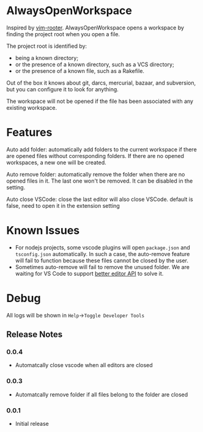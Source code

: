 # AlwaysOpenWorkspace

Inspired by [vim-rooter](https://github.com/airblade/vim-rooter). AlwaysOpenWorkspace opens a workspace by finding the project root when you open a file.

The project root is identified by:

* being a known directory;
* or the presence of a known directory, such as a VCS directory;
* or the presence of a known file, such as a Rakefile.

Out of the box it knows about git, darcs, mercurial, bazaar, and subversion, but you can configure it to look for anything.

The workspace will not be opened if the file has been associated with any existing workspace.

# Features
Auto add folder: automatically add folders to the current workspace if there are opened files without corresponding folders. If there are no opened workspaces, a new one will be created.

Auto remove folder: automatically remove the folder when there are no opened files in it. The last one won't be removed. It can be disabled in the setting.

Auto close VSCode: close the last editor will also close VSCode. default is false, need to open it in the extension setting

# Known Issues
- For nodejs projects, some vscode plugins will open `package.json` and `tsconfig.json` automatically. In such a case, the auto-remove feature will fail to function because these files cannot be closed by the user.
- Sometimes auto-remove will fail to remove the unused folder. We are waiting for VS Code to support [better editor API](https://github.com/microsoft/vscode/issues/15178) to solve it.

# Debug
All logs will be shown in `Help`->`Toggle Developer Tools`

## Release Notes

### 0.0.4
- Automatcally close vscode when all editors are closed

### 0.0.3
- Automatcally remove folder if all files belong to the folder are closed

### 0.0.1
- Initial release
